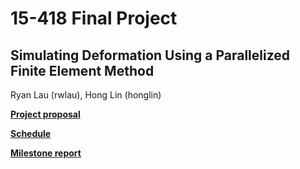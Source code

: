 # 15-418 Final Project
## Simulating Deformation Using a Parallelized Finite Element Method
Ryan Lau (rwlau), Hong Lin (honglin)

[**Project proposal**](/proposal)

[**Schedule**](/schedule)

[**Milestone report**](/milestone)
